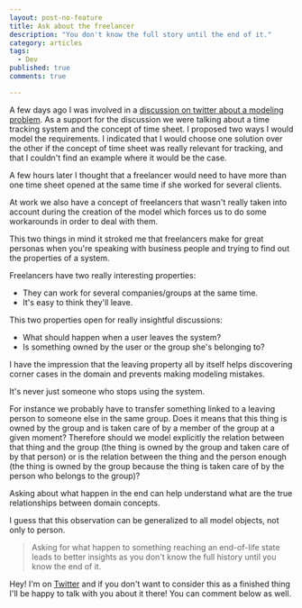 ```yaml
---
layout: post-no-feature
title: Ask about the freelancer
description: "You don't know the full story until the end of it."
category: articles
tags:
  - Dev
published: true
comments: true

---
```


A few days ago I was involved in a [discussion on twitter about a modeling problem](https://twitter.com/webdevilopers/status/798566284615094272). As a support for the discussion we were talking about a time tracking system and the concept of time sheet. I proposed two ways I would model the requirements. I indicated that I would choose one solution over the other if the concept of time sheet was really relevant for tracking, and that I couldn't find an example where it would be the case.

A few hours later I thought that a freelancer would need to have more than one time sheet opened at the same time if she worked for several clients.

At work we also have a concept of freelancers that wasn't really taken into account during the creation of the model which forces us to do some workarounds in order to deal with them.

This two things in mind it stroked me that freelancers make for great personas when you're speaking with business people and trying to find out the properties of a system. 

Freelancers have two really interesting properties:

* They can work for several companies/groups at the same time.
* It's easy to think they'll leave.

This two properties open for really insightful discussions:

* What should happen when a user leaves the system?
* Is something owned by the user or the group she's belonging to?

I have the impression that the leaving property all by itself helps discovering corner cases in the domain and prevents making modeling mistakes. 

It's never just someone who stops using the system. 

For instance we probably have to transfer something linked to a leaving person to someone else in the same group. Does it means that this thing is owned by the group and is taken care of by a member of the group at a given moment? Therefore should we model explicitly the relation between that thing and the group (the thing is owned by the group and taken care of by that person) or is the relation between the thing and the person enough (the thing is owned by the group because the thing is taken care of by the person who belongs to the group)?

Asking about what happen in the end can help understand what are the true relationships between domain concepts.

I guess that this observation can be generalized to all model objects, not only to person.

> Asking for what happen to something reaching an end-of-life state leads to better insights as you don't know the full history until you know the end of it.


Hey! I'm on [Twitter](https://twitter.com/selrahcd) and if you don't want to consider this as a finished thing I'll be happy to talk with you about it there! You can comment below as well.
